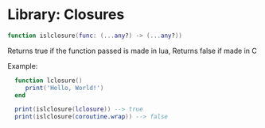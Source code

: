 # Library: Closures

```lua
function islclosure(func: (...any?) -> (...any?))
```

Returns true if the function passed is made in lua, Returns false if made in C

Example:

```lua
  function lclosure()
     print('Hello, World!')
  end

  print(islclosure(lclosure)) --> true
  print(islclosure(coroutine.wrap)) --> false
```
